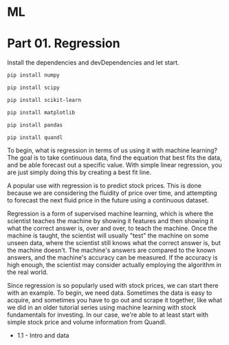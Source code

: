 # ML

# Part 01. Regression

Install the dependencies and devDependencies and let start.

```sh
pip install numpy

pip install scipy

pip install scikit-learn

pip install matplotlib

pip install pandas

pip install quandl
```

To begin, what is regression in terms of us using it with machine learning? The goal is to take continuous data, find the equation that best fits the data, and be able forecast out a specific value. With simple linear regression, you are just simply doing this by creating a best fit line.

A popular use with regression is to predict stock prices. This is done because we are considering the fluidity of price over time, and attempting to forecast the next fluid price in the future using a continuous dataset.

Regression is a form of supervised machine learning, which is where the scientist teaches the machine by showing it features and then showing it what the correct answer is, over and over, to teach the machine. Once the machine is taught, the scientist will usually "test" the machine on some unseen data, where the scientist still knows what the correct answer is, but the machine doesn't. The machine's answers are compared to the known answers, and the machine's accuracy can be measured. If the accuracy is high enough, the scientist may consider actually employing the algorithm in the real world.

Since regression is so popularly used with stock prices, we can start there with an example. To begin, we need data. Sometimes the data is easy to acquire, and sometimes you have to go out and scrape it together, like what we did in an older tutorial series using machine learning with stock fundamentals for investing. In our case, we're able to at least start with simple stock price and volume information from Quandl.

* 1.1 - Intro and data